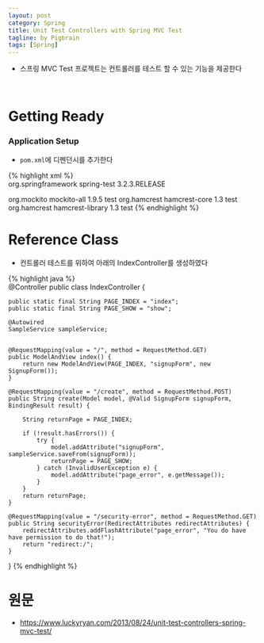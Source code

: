 ```yaml
---
layout: post
category: Spring
title: Unit Test Controllers with Spring MVC Test  
tagline: by Pigbrain
tags: [Spring]
---
```

  
<!--more-->  
  
* 스프링 MVC Test 프로젝트는 컨트롤러를 테스트 할 수 있는 기능을 제공한다  
<br>  

# Getting Ready  
### Application Setup  
* `pom.xml`에 디펜던시를 추가한다  

{% highlight xml %}  
<dependency>
    <groupId>org.springframework</groupId>
    <artifactId>spring-test</artifactId>
    <version>3.2.3.RELEASE</version>
</dependency>
 
<!-- This is for mocking the service -->
 
<dependency>
    <groupId>org.mockito</groupId>
    <artifactId>mockito-all</artifactId>
    <version>1.9.5</version>
    <scope>test</scope>
</dependency>
 
<!-- Optional -->
<dependency>
    <groupId>org.hamcrest</groupId>
    <artifactId>hamcrest-core</artifactId>
    <version>1.3</version>
    <scope>test</scope>
</dependency>
 
<dependency>
    <groupId>org.hamcrest</groupId>
    <artifactId>hamcrest-library</artifactId>
    <version>1.3</version>
    <scope>test</scope>
</dependency>
{% endhighlight %}  
  
# Reference Class  
* 컨트롤러 테스트를 위하여 아래의 IndexController를 생성하였다  

{% highlight java %}  
@Controller
public class IndexController {
 
    public static final String PAGE_INDEX = "index";
    public static final String PAGE_SHOW = "show";
 
    @Autowired
    SampleService sampleService;
 
 
    @RequestMapping(value = "/", method = RequestMethod.GET)
    public ModelAndView index() {
        return new ModelAndView(PAGE_INDEX, "signupForm", new SignupForm());
    }
 
    @RequestMapping(value = "/create", method = RequestMethod.POST)
    public String create(Model model, @Valid SignupForm signupForm, BindingResult result) {
 
        String returnPage = PAGE_INDEX;
 
        if (!result.hasErrors()) {
            try {
                model.addAttribute("signupForm", sampleService.saveFrom(signupForm));
                returnPage = PAGE_SHOW;
            } catch (InvalidUserException e) {
                model.addAttribute("page_error", e.getMessage());
            }
        }
        return returnPage;
    }
 
    @RequestMapping(value = "/security-error", method = RequestMethod.GET)
    public String securityError(RedirectAttributes redirectAttributes) {
        redirectAttributes.addFlashAttribute("page_error", "You do have have permission to do that!");
        return "redirect:/";
    }
}
{% endhighlight %}  
  
  
# 원문  
* https://www.luckyryan.com/2013/08/24/unit-test-controllers-spring-mvc-test/  

